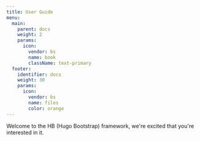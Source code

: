 ```yaml
---
title: User Guide
menu:
  main:
    parent: docs
    weight: 2
    params:
      icon:
        vendor: bs
        name: book
        className: text-primary
  footer:
    identifier: docs
    weight: 30
    params:
      icon: 
        vendor: bs
        name: files
        color: orange
---
```


Welcome to the HB (Hugo Bootstrap) framework, we're excited that you're interested in it.

